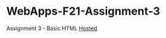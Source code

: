 # WebApps-F21-Assignment-3
Assignment 3 - Basic HTML
<a href="https://44-563-webapps-f21.github.io/webapps-f21-assignment-3-ManikantaProdduturi">Hosted</a>